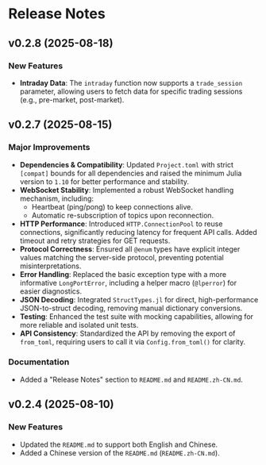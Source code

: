 # Release Notes

## v0.2.8 (2025-08-18)

### New Features

- **Intraday Data**: The `intraday` function now supports a `trade_session` parameter, allowing users to fetch data for specific trading sessions (e.g., pre-market, post-market).

## v0.2.7 (2025-08-15)

### Major Improvements

- **Dependencies & Compatibility**: Updated `Project.toml` with strict `[compat]` bounds for all dependencies and raised the minimum Julia version to `1.10` for better performance and stability.
- **WebSocket Stability**: Implemented a robust WebSocket handling mechanism, including:
    - Heartbeat (ping/pong) to keep connections alive.
    - Automatic re-subscription of topics upon reconnection.
- **HTTP Performance**: Introduced `HTTP.ConnectionPool` to reuse connections, significantly reducing latency for frequent API calls. Added timeout and retry strategies for GET requests.
- **Protocol Correctness**: Ensured all `@enum` types have explicit integer values matching the server-side protocol, preventing potential misinterpretations.
- **Error Handling**: Replaced the basic exception type with a more informative `LongPortError`, including a helper macro (`@lperror`) for easier diagnostics.
- **JSON Decoding**: Integrated `StructTypes.jl` for direct, high-performance JSON-to-struct decoding, removing manual dictionary conversions.
- **Testing**: Enhanced the test suite with mocking capabilities, allowing for more reliable and isolated unit tests.
- **API Consistency**: Standardized the API by removing the export of `from_toml`, requiring users to call it via `Config.from_toml()` for clarity.

### Documentation

- Added a "Release Notes" section to `README.md` and `README.zh-CN.md`.

## v0.2.4 (2025-08-10)

### New Features

- Updated the `README.md` to support both English and Chinese.
- Added a Chinese version of the `README.md` (`README.zh-CN.md`).
